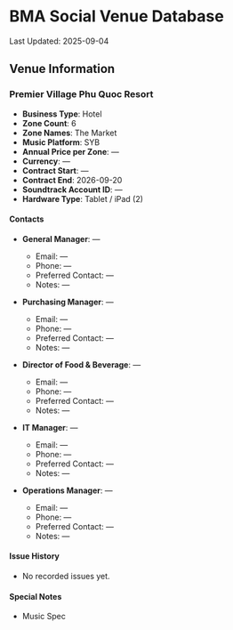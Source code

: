# BMA Social Venue Database

Last Updated: 2025-09-04

## Venue Information

### Premier Village Phu Quoc Resort
- **Business Type**: Hotel
- **Zone Count**: 6
- **Zone Names**: The Market
- **Music Platform**: SYB
- **Annual Price per Zone**: —
- **Currency**: —
- **Contract Start**: —
- **Contract End**: 2026-09-20
- **Soundtrack Account ID**: —
- **Hardware Type**: Tablet / iPad (2)

#### Contacts
- **General Manager**: —
  - Email: —
  - Phone: —
  - Preferred Contact: —
  - Notes: —

- **Purchasing Manager**: —
  - Email: —
  - Phone: —
  - Preferred Contact: —
  - Notes: —

- **Director of Food & Beverage**: —
  - Email: —
  - Phone: —
  - Preferred Contact: —
  - Notes: —

- **IT Manager**: —
  - Email: —
  - Phone: —
  - Preferred Contact: —
  - Notes: —

- **Operations Manager**: —
  - Email: —
  - Phone: —
  - Preferred Contact: —
  - Notes: —

#### Issue History
- No recorded issues yet.

#### Special Notes
- Music Spec
